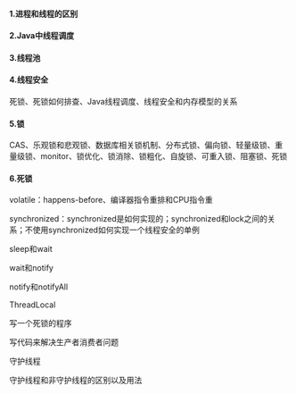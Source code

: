 #### 1.进程和线程的区别

#### 2.Java中线程调度

#### 3.线程池

#### 4.线程安全

死锁、死锁如何排查、Java线程调度、线程安全和内存模型的关系

#### 5.锁

CAS、乐观锁和悲观锁、数据库相关锁机制、分布式锁、偏向锁、轻量级锁、重量级锁、monitor、锁优化、锁消除、锁粗化、自旋锁、可重入锁、阻塞锁、死锁

#### 6.死锁

volatile：happens-before、编译器指令重排和CPU指令重

synchronized：synchronized是如何实现的；synchronized和lock之间的关系；不使用synchronized如何实现一个线程安全的单例

sleep和wait

wait和notify

notify和notifyAll

ThreadLocal

写一个死锁的程序

写代码来解决生产者消费者问题

守护线程

守护线程和非守护线程的区别以及用法

